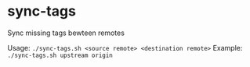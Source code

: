 # sync-tags

Sync missing tags bewteen remotes

Usage: `./sync-tags.sh <source remote> <destination remote>`
Example: `./sync-tags.sh upstream origin`
